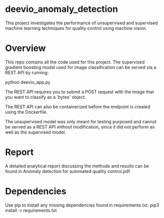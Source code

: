 # deevio_anomaly_detection
This project investigates the performance of unsupervised and supervised machine learning techniques for quality control using machine vision.

# Overview
This repo contains all the code used for this project. 
The supervised gradient boosting model used for image classification can be served via a REST API by running:

python deevio_app.py

The REST API requires you to submit a POST request with the image that you want to classify as a 'bytes' object.

The REST API can also be containerized before the endpoint is created using the Dockerfile.

The unsupervised model was only meant for testing purposed and cannot be served as a REST API without modification, since it did not perform as well as the supervised model.

# Report
A detailed analytical report discussing the methods and results can be found in Anomaly detection for automated quality control.pdf. 

# Dependencies
Use pip to install any missing dependencies found in requirements.txt.
pip3 install -r requirements.txt







 
